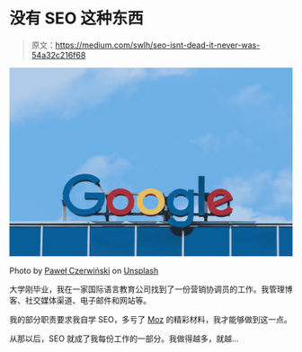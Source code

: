 # 没有 SEO 这种东西

> 原文：<https://medium.com/swlh/seo-isnt-dead-it-never-was-54a32c216f68>

![](img/e06410068e2494768e9d709f6dd800f4.png)

Photo by [Paweł Czerwiński](https://unsplash.com/@pawel_czerwinski?utm_source=medium&utm_medium=referral) on [Unsplash](https://unsplash.com?utm_source=medium&utm_medium=referral)

大学刚毕业，我在一家国际语言教育公司找到了一份营销协调员的工作。我管理博客、社交媒体渠道、电子邮件和网站等。

我的部分职责要求我自学 SEO，多亏了 [Moz](https://moz.com/beginners-guide-to-seo) 的精彩材料，我才能够做到这一点。

从那以后，SEO 就成了我每份工作的一部分。我做得越多，就越…